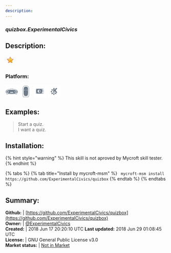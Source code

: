 ```yaml
---
description: 
---
```


### _quizbox.ExperimentalCivics_  
## Description:  
  
![](../.gitbook/assets/star.png)  
### Platform:  
 ![Mark I](../.gitbook/assets/mark-1-icon.png)  ![Mark II](../.gitbook/assets/mark-2-icon.png)  ![Picroft](../.gitbook/assets/picroft-icon.png)  ![plasmoid](../.gitbook/assets/kde.png)   
  
## Examples:  
> Start a quiz.  
> I want a quiz.  
  
## Installation:  
{% hint style="warning" %}
This skill is not aproved by Mycroft skill tester.
{% endhint %}
    
{% tabs %}
{% tab title="Install by mycroft-msm" %}
``` mycroft-msm install https://github.com/ExperimentalCivics/quizbox```
{% endtab %}
  {% endtabs %}
    
## Summary:  
**Github:** | [https://github.com/ExperimentalCivics/quizbox](https://github.com/ExperimentalCivics/quizbox)  
**Owner:** | [@ExperimentalCivics](https://github.com/ExperimentalCivics)  
**Created:** | 2018 Jun 17 20:20:10 UTC  **Last updated:** 2018 Jun 29 01:08:45 UTC  
**License:** | GNU General Public License v3.0  
**Market status:** | [Not in Market](https://market.mycroft.ai/skill/)  
